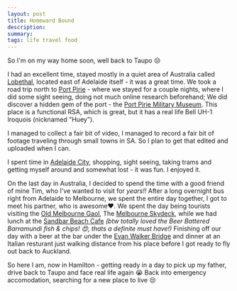 ```yaml
---
layout: post
title: Homeward Bound
description: 
summary: 
tags: life travel food
---
```


So I'm on my way home soon, well back to Taupo 😒

I had an excellent time, stayed mostly in a quiet area of Australia called [Lobethal](//goo.gl/maps/XiCtnzHTv5doahPC9), located east of  Adelaide itself - it was a great time. We took a road trip north to [Port Pirie](//goo.gl/maps/kJmoXHgDXghiuCtD8) - where we stayed for a couple nights, where I did some sight seeing, doing not much online research beforehand; We did discover a hidden gem of the port - the [Port Pirie Military Museum](//sacommunity.org/org/193975-RSL_Port_Pirie_%2526_Military_Museum). This place is a functional RSA, which is great, but it has a real life Bell UH-1 Iroquois (nicknamed "Huey").

I managed to collect a fair bit of video, I managed to record a fair bit of footage traveling through small towns in SA. So I plan to get that edited and uploaded when I can. 

I spent time in [Adelaide City](//cityofadelaide.com.au/), shopping, sight seeing, taking trams and getting myself around and somewhat lost - it was fun. I enjoyed it. 

On the last day in Australia, I decided to spend the time with a good friend of mine Tim, who I've wanted to visit for _years!!_
After a long overnight bus right from Adelaide to Melbourne, we spent the entire day together, I got to meet his partner, who is awesome❤️. We spent the day being tourists visiting the [Old Melbourne Gaol](//oldmelbournegaol.com.au/), The [Melbourne Skydeck](//melbourneskydeck.com.au/), while we had lunch at the [Sandbar Beach Cafe](//sandbarbeachcafe.au/) _(btw totally loved the Beer Battered Barramundi fish & chips! 😍, thats a definite must have!)_
Finishing off our day with a beer at the bar under the [Evan Walker Bridge](//goo.gl/maps/gYvvh7PWwmcyTg5y5) and dinner at an Italian resturant just walking distance from his place before I got ready to fly out back to Auckland.

So here I am, now in Hamilton - getting ready in a day to pick up my father, drive back to Taupo and face real life again 😭
Back into emergency accomodation, searching for a new place to live 😒


